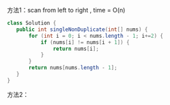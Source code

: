  方法1：scan from left to right , time = O(n)

 ```java
 class Solution {
    public int singleNonDuplicate(int[] nums) {
        for (int i = 0; i < nums.length - 1; i+=2) {
            if (nums[i] != nums[i + 1]) {
                return nums[i];
            }
        }
        return nums[nums.length - 1];
    }
}


```

方法2：

